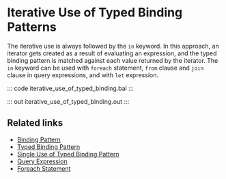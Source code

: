 # Iterative Use of Typed Binding Patterns

The iterative use is always followed by the `in` keyword. In this approach, an iterator gets created as a result of evaluating an expression, and the typed binding pattern is matched against each value returned by the iterator. The `in` keyword can be used with `foreach` statement, `from` clause and `join` clause in query expressions, and with `let` expression.

::: code iterative_use_of_typed_binding.bal :::

::: out iterative_use_of_typed_binding.out :::

## Related links
- [Binding Pattern](/learn/by-example/binding-pattern/)
- [Typed Binding Pattern](/learn/by-example/typed-binding-pattern/)
- [Single Use of Typed Binding Pattern](/learn/by-example/single-use-of-typed-binding-pattern/)
- [Query Expression](/learn/by-example/query-expression/)
- [Foreach Statement](/learn/by-example/foreach-statement/)
